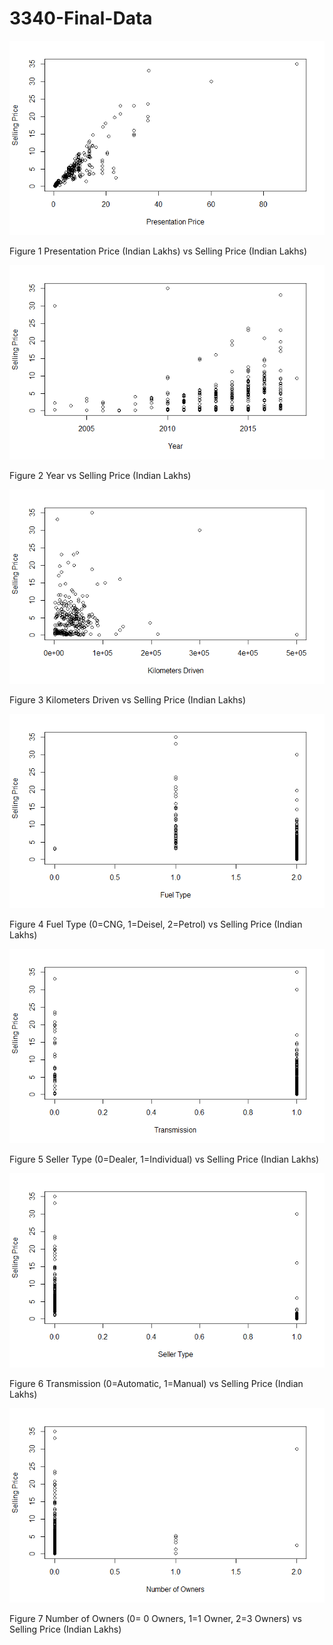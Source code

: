 # 3340-Final-Data

![alt text](000017.png)

Figure 1  Presentation Price (Indian Lakhs) vs Selling Price (Indian Lakhs)



![alt text](000019.png)

Figure 2  Year vs Selling Price (Indian Lakhs)



![alt text](00001b.png)

Figure 3  Kilometers Driven vs Selling Price (Indian Lakhs)



![alt text](00001d.png)

Figure 4  Fuel Type (0=CNG, 1=Deisel, 2=Petrol) vs Selling Price (Indian Lakhs)



![alt text](000021.png)

Figure 5  Seller Type (0=Dealer, 1=Individual) vs Selling Price (Indian Lakhs)


![alt text](00001f.png)

Figure 6  Transmission (0=Automatic, 1=Manual) vs Selling Price (Indian Lakhs)



![alt text](000023.png)

Figure 7  Number of Owners (0= 0 Owners, 1=1 Owner, 2=3 Owners) vs Selling Price (Indian Lakhs)
